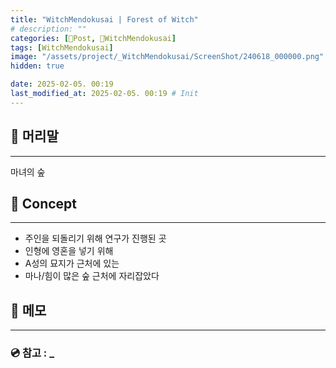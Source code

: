 ```yaml
---
title: "WitchMendokusai | Forest of Witch"
# description: ""
categories: [📀Post, 🥥WitchMendokusai]
tags: [WitchMendokusai]
image: "/assets/project/_WitchMendokusai/ScreenShot/240618_000000.png"
hidden: true

date: 2025-02-05. 00:19
last_modified_at: 2025-02-05. 00:19 # Init
---
```


## 📀 머리말

---

마녀의 숲  

## 📀 Concept

---

- 주인을 되돌리기 위해 연구가 진행된 곳
- 인형에 영혼을 넣기 위해
- A성의 묘지가 근처에 있는
- 마나/힘이 많은 숲 근처에 자리잡았다

## 📀 메모

---

### 💿 참고 : _
